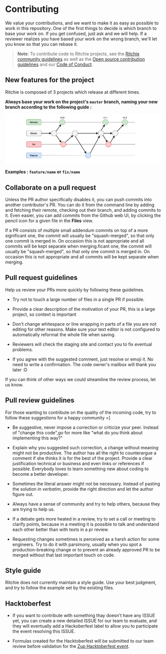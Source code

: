 <!-- markdownlint-disable MD013 -->
<!-- Contributing from template
(https://github.com/docker/docker.github.io/blob/master/CONTRIBUTING.md) -->

# Contributing

We value your contributions, and we want to make it as easy
as possible to work in this repository. One of the first things to decide is
which branch to base your work on. If you get confused, just ask and we will
help. If a reviewer realizes you have based your work on the wrong branch, we'll
let you know so that you can rebase it.

>**Note**: To contribute code to Ritchie projects, see the
[Ritchie community guidelines](https://docs.ritchiecli.io/community)
>as well as the
[Open source contribution guidelines](https://opensource.guide/how-to-contribute/)
>and our
[Code of Conduct](https://github.com/ZupIT/ritchie-formulas/blob/master/CODE_OF_CONDUCT.md).

## New features for the project

Ritchie is composed of 3 projects which release at different times.

**Always base your work on the project's `master` branch, naming your new branch
according to the following guide :**

![Rit branchs](/docs/img/git-branchs.png)

**Examples : `feature/name` or `fix/name`**

## Collaborate on a pull request

Unless the PR author specifically disables it, you can push commits into another
contributor's PR. You can do it from the command line by adding and fetching
their remote, checking out their branch, and adding commits to it. Even easier,
you can add commits from the Github web UI, by clicking the pencil icon for a
given file in the **Files** view.

If a PR consists of multiple small addendum commits on top of a more significant
one, the commit will usually be "squash-merged", so that only one commit is
merged in. On occasion this is not appropriate and all commits will be kept
separate when merging.ficant one, the commit will usually be "squash-merged",
so that only one commit is merged in.
On occasion this is not appropriate and all commits will be kept separate
when merging.

## Pull request guidelines

Help us review your PRs more quickly by following these guidelines.

- Try not to touch a large number of files in a single PR if possible.

- Provide a clear description of the motivation of your PR, this is a large
  project, so context is important

- Don't change whitespace or line wrapping in parts of a file you are not
  editing for other reasons. Make sure your text editor is not configured to
  automatically reformat the whole file when saving.

- Reviewers will check the staging site and contact you to
fix eventual problems.

- If you agree with the suggested comment, just resolve or emoji it.
No need to write a confirmation.
The code owner's mailbox will thank you later :D

If you can think of other ways we could streamline the review process, let us
know.

## Pull review guidelines

For those wanting to contribute on the quality of the incoming code, try to
follow these suggestions for a happy community =]

- Be suggestive, never impose a correction or criticize your peer.
Instead of "change this code",go for more like
"what do you think about implementing this way?"

- Explain why you suggested such correction, a change without meaning might not
be productive. The author has all the right to counterargue a comment if she
thinks it is for the best of the project. Provide a clear justification
technical or business and even links or references if possible.
Everybody loves to learn something new about coding to become a better
developer.

- Sometimes the literal answer might not be necessary. Instead of pasting the
solution _in verbatim_, provide the right direction
and let the author figure out.

- Always have a sense of community and try to help others,
because they are trying to help us.

- If a debate gets more heated in a review,
try to set a call or meeting to clarify points, because in a meeting it is
possible to talk and understand each other better than with texts in a
pr review.

- Requesting changes sometimes is perceived as a harsh action
for some engineers. Try to do it with parsimony, usually when you spot a
production-breaking change or to prevent an already approved PR to be merged
without that last important touch on code.

## Style guide

Ritchie does not currently maintain a style guide. Use your best judgment, and
try to follow the example set by the existing files.

## Hacktoberfest

- If you want to contribute with something thay doesn't have any ISSUE yet, you can create a new detailed ISSUE for our team to evaluate, and they will eventually add a Hackoberfest label to allow you to participate the event resolving this ISSUE.

- Formulas created for the Hacktoberfest will be submitted to our team review before validation for the [Zup Hacktoberfest event](https://insights.zup.com.br/hacktoberfest/).
